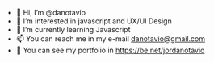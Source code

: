- 👋 Hi, I’m @danotavio
- 👀 I’m interested in javascript and UX/UI Design
- 🌱 I’m currently learning Javascript
- 📫 You can reach me in my e-mail danotavio@gmail.com
- 🦾 You can see my portfolio in https://be.net/jordanotavio
